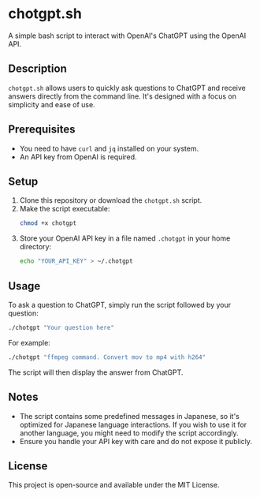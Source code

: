 # chotgpt.sh

A simple bash script to interact with OpenAI's ChatGPT using the OpenAI API.

## Description

`chotgpt.sh` allows users to quickly ask questions to ChatGPT and receive answers directly from the command line. It's designed with a focus on simplicity and ease of use.

## Prerequisites

- You need to have `curl` and `jq` installed on your system.
- An API key from OpenAI is required.

## Setup

1. Clone this repository or download the `chotgpt.sh` script.
2. Make the script executable:
   ```bash
   chmod +x chotgpt
   ```
3. Store your OpenAI API key in a file named `.chotgpt` in your home directory:
   ```bash
   echo "YOUR_API_KEY" > ~/.chotgpt
   ```

## Usage

To ask a question to ChatGPT, simply run the script followed by your question:

```bash
./chotgpt "Your question here"
```

For example:

```bash
./chotgpt "ffmpeg command. Convert mov to mp4 with h264"
```

The script will then display the answer from ChatGPT.

## Notes

- The script contains some predefined messages in Japanese, so it's optimized for Japanese language interactions. If you wish to use it for another language, you might need to modify the script accordingly.
- Ensure you handle your API key with care and do not expose it publicly.

## License

This project is open-source and available under the MIT License.

